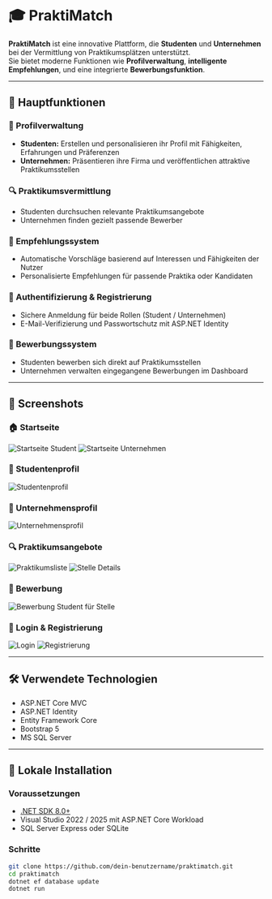 # 🎓 PraktiMatch

**PraktiMatch** ist eine innovative Plattform, die **Studenten** und **Unternehmen** bei der Vermittlung von Praktikumsplätzen unterstützt.  
Sie bietet moderne Funktionen wie **Profilverwaltung**, **intelligente Empfehlungen**, und eine integrierte **Bewerbungsfunktion**.

---

## 🚀 Hauptfunktionen

### 👤 Profilverwaltung

- **Studenten:** Erstellen und personalisieren ihr Profil mit Fähigkeiten, Erfahrungen und Präferenzen
- **Unternehmen:** Präsentieren ihre Firma und veröffentlichen attraktive Praktikumsstellen

### 🔍 Praktikumsvermittlung

- Studenten durchsuchen relevante Praktikumsangebote
- Unternehmen finden gezielt passende Bewerber

### 🤖 Empfehlungssystem

- Automatische Vorschläge basierend auf Interessen und Fähigkeiten der Nutzer
- Personalisierte Empfehlungen für passende Praktika oder Kandidaten

### 🔐 Authentifizierung & Registrierung

- Sichere Anmeldung für beide Rollen (Student / Unternehmen)
- E-Mail-Verifizierung und Passwortschutz mit ASP.NET Identity

### 📝 Bewerbungssystem

- Studenten bewerben sich direkt auf Praktikumsstellen
- Unternehmen verwalten eingegangene Bewerbungen im Dashboard

---

## 📸 Screenshots

### 🏠 Startseite
![Startseite Student](images/HomePageStudent.jpeg)
![Startseite Unternehmen](images/UnternehmenSeiteView.jpeg)

### 👤 Studentenprofil
![Studentenprofil](images/StudentProfile.jpeg)

### 🏢 Unternehmensprofil
![Unternehmensprofil](images/CompanyInfoView.jpeg)

### 🔍 Praktikumsangebote
![Praktikumsliste](images/StelleViewStudent.jpeg)
![Stelle Details](images/StelleDetails.jpeg)


### 📝 Bewerbung
![Bewerbung Student für Stelle](images/BewerbungStelle.jpeg)

### 🔐 Login & Registrierung
![Login](images/Login.jpeg)
![Registrierung](images/Register.jpeg)

---

## 🛠️ Verwendete Technologien

- ASP.NET Core MVC
- ASP.NET Identity
- Entity Framework Core
- Bootstrap 5
- MS SQL Server

---

## 🚧 Lokale Installation

### Voraussetzungen

- [.NET SDK 8.0+](https://dotnet.microsoft.com/en-us/download)
- Visual Studio 2022 / 2025 mit ASP.NET Core Workload
- SQL Server Express oder SQLite

### Schritte

```bash
git clone https://github.com/dein-benutzername/praktimatch.git
cd praktimatch
dotnet ef database update
dotnet run
